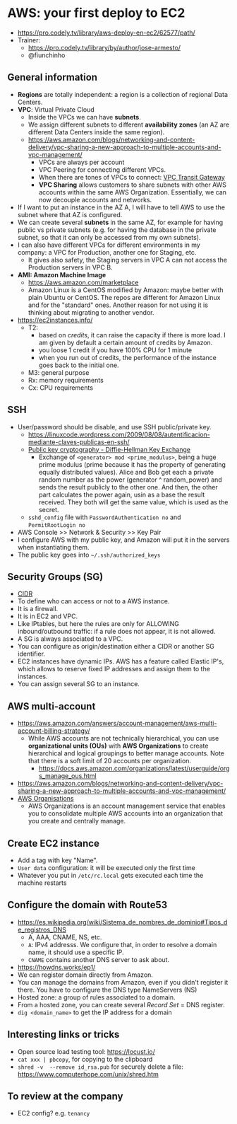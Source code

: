 # AWS: your first deploy to EC2

* https://pro.codely.tv/library/aws-deploy-en-ec2/62577/path/
* Trainer: 
    - https://pro.codely.tv/library/by/author/jose-armesto/
    - @fiunchinho
    
    
## General information
* **Regions** are totally independent: a region is a collection of regional Data Centers.
* **VPC**: Virtual Private Cloud
  - Inside the VPCs we can have **subnets**.
  - We assign different subnets to different **availability zones** (an AZ are different Data Centers inside the same region).
  - https://aws.amazon.com/blogs/networking-and-content-delivery/vpc-sharing-a-new-approach-to-multiple-accounts-and-vpc-management/
    - VPCs are always per account
    - VPC Peering for connecting different VPCs.
    - When there are tones of VPCs to connect: [VPC Transit Gateway](https://aws.amazon.com/transit-gateway/)
    - **VPC Sharing** allows customers to share subnets with other AWS accounts within the same AWS Organization. Essentially, we can now decouple accounts and networks.
* If I want to put an instance in the AZ A, I will have to tell AWS to use the subnet where that AZ is configured.
* We can create several **subnets** in the same AZ, for example for having public vs private subnets (e.g. for having the database in the private subnet, so that it can only be accessed from my own subnets).
* I can also have different VPCs for different environments in my company: a VPC for Production, another one for Staging, etc.
    - It gives also safety, the Staging servers in VPC A can not access the Production servers in VPC B.
* **AMI: Amazon Machine Image**
    - https://aws.amazon.com/marketplace
    - Amazon Linux is a CentOS modified by Amazon: maybe better with plain Ubuntu or CentOS. The repos are different for Amazon Linux and for the "standard" ones. Another reason for not using it is thinking about migrating to another vendor.
* https://ec2instances.info/   
    * T2: 
        - based on *credits*, it can raise the capacity if there is more load. I am given by default a certain amount of credits by Amazon.
        - you loose 1 credit if you have 100% CPU for 1 minute
        - when you run out of credits, the performance of the instance goes back to the initial one.
    * M3: general purpose
    * Rx: memory requirements
    * Cx: CPU requirements


## SSH
* User/password should be disable, and use SSH public/private key.
    - https://linuxcode.wordpress.com/2009/08/08/autentificacion-mediante-claves-publicas-en-ssh/
    - [Public key cryptography - Diffie-Hellman Key Exchange](https://www.youtube.com/watch?v=YEBfamv-_do)
        - Exchange of `<generator> mod <prime_modulus>`, being a huge prime modulus (prime because it has the property of generating equally distributed values). Alice and Bob get each a private random number as the power (generator ^ random_power) and sends the result publicly to the other one. And then, the other part calculates the power again, usin as a base the result received. They both will get the same value, which is used as the secret.
    * `sshd_config` file with `PasswordAuthentication no` and `PermitRootLogin no`
* AWS Console >> Network & Security >> Key Pair
* I configure AWS with my public key, and Amazon will put it in the servers when instantiating them.
* The public key goes into `~/.ssh/authorized_keys`


## Security Groups (SG)
* [CIDR](https://blog.soporteti.net/que-es-el-cidr-subnetting-o-subneteo-parte-3/)
* To define who can access or not to a AWS instance.
* It is a firewall.
* It is in EC2 and VPC.
* Like IPtables, but here the rules are only for ALLOWING inbound/outbound traffic: if a rule does not appear, it is not allowed.
* A SG is always associated to a VPC.
* You can configure as origin/destination either a CIDR or another SG identifier.
* EC2 instances have dynamic IPs. AWS has a feature called Elastic IP's, which allows to reserve fixed IP addresses and assign them to the instances.
* You can assign several SG to an instance.

 
##  AWS multi-account
* https://aws.amazon.com/answers/account-management/aws-multi-account-billing-strategy/
    - While AWS accounts are not technically hierarchical, you can use **organizational units (OUs)** with **AWS Organizations** to create hierarchical and logical groupings to better manage accounts. Note that there is a soft limit of 20 accounts per organization.
        - https://docs.aws.amazon.com/organizations/latest/userguide/orgs_manage_ous.html
* https://aws.amazon.com/blogs/networking-and-content-delivery/vpc-sharing-a-new-approach-to-multiple-accounts-and-vpc-management/
* [AWS Organisations](https://docs.aws.amazon.com/organizations/latest/userguide/orgs_introduction.html)
    - AWS Organizations is an account management service that enables you to consolidate multiple AWS accounts into an organization that you create and centrally manage. 


## Create EC2 instance
* Add a tag with key "Name".
* `User data` configuration: it will be executed only the first time
* Whatever you put in `/etc/rc.local` gets executed each time the machine restarts


## Configure the domain with Route53
* https://es.wikipedia.org/wiki/Sistema_de_nombres_de_dominio#Tipos_de_registros_DNS
    - A, AAA, CNAME, NS, etc.
    - `A`:  IPv4 addresss. We configure that, in order to resolve a domain name, it should use a specific IP.
    - `CNAME` contains another DNS server to ask about.
* https://howdns.works/ep1/
* We can register domain directly from Amazon.
* You can manage the domains from Amazon, even if you didn't register it there. You have to configure the DNS type NameServers (NS) 
* Hosted zone: a group of rules associated to a domain.
* From a hosted zone, you can create several *Record Set* = DNS register.
* `dig <domain_name>` to get the IP address for a domain

  
## Interesting links or tricks
* Open source load testing tool: https://locust.io/    
* `cat xxx | pbcopy`, for copying to the clipboard
* `shred -v  --remove id_rsa.pub` for securely delete a file: https://www.computerhope.com/unix/shred.htm


## To review at the company
* EC2 config? e.g. `tenancy`

